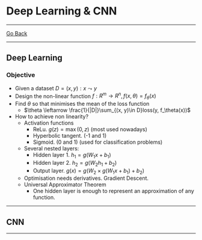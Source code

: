 # Deep Learning & CNN
---
[Go Back](UNIOVI/3S2_IntSys/README.md)

---
## Deep Learning 
### Objective
- Given a dataset $D = {(x, y)  : x \leadsto y}$
- Design the non-linear function $f : R^m \to R^n, f(x, \theta) = f_\theta(x)$
- Find $\theta$ so that minimises the mean of the loss function
	- $\theta \leftarrow \frac{1}{|D|}\sum_{(x, y)\in D}loss(y, f_\theta(x))$
- How to achieve non linearity?
	- Activation functions
		- ReLu. $g(z) = \max(0, z)$ (most used nowadays)
		- Hyperbolic tangent. (-1 and 1)
		- Sigmoid. (0 and 1) (used for classification problems)
	- Several nested layers:
		- Hidden layer 1. $h_1 = g(W_1x+b_1)$
		- Hidden layer 2. $h_2 = g(W_2h_1+b_2)$
		- Output layer. $g(x) =  g(W_2\times g(W_1x+b_1)+b_2)$
	- Optimisation needs derivatives. Gradient Descent.
	- Universal Approximator Theorem
		- One hidden layer is enough to represent an approximation of any function.
---
## CNN

---
